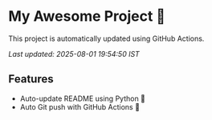 # My Awesome Project 🚀

This project is automatically updated using GitHub Actions.

_Last updated: 2025-08-01 19:54:50 IST_

## Features
- Auto-update README using Python 🐍
- Auto Git push with GitHub Actions 🤖
